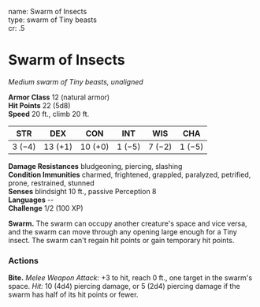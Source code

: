 name: Swarm of Insects    
type: swarm of Tiny beasts    
cr: .5

# Swarm of Insects 
_Medium swarm of Tiny beasts, unaligned_

**Armor Class** 12 (natural armor)    
**Hit Points** 22 (5d8)    
**Speed** 20 ft., climb 20 ft.

| STR     | DEX     | CON     | INT     | WIS     | CHA     |
|---------|---------|---------|---------|---------|---------|
| 3 (−4)  | 13 (+1) | 10 (+0) | 1 (−5)  | 7 (−2)  | 1 (−5)  | 

**Damage Resistances** bludgeoning, piercing, slashing    
**Condition Immunities** charmed, frightened, grappled, paralyzed, petrified, prone, restrained, stunned    
**Senses** blindsight 10 ft., passive Perception 8    
**Languages** --    
**Challenge** 1/2 (100 XP)

**Swarm.** The swarm can occupy another creature's space and vice versa, and the swarm can move through any opening large enough for a Tiny insect. The swarm can't regain hit points or gain temporary hit points.

### Actions
**Bite.** _Melee Weapon Attack:_ +3 to hit, reach 0 ft., one target in the swarm's space. _Hit:_ 10 (4d4) piercing damage, or 5 (2d4) piercing damage if the swarm has half of its hit points or fewer. 

